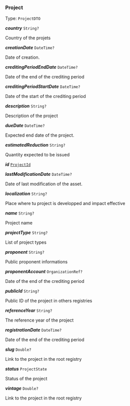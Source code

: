 

### Project

Type: `ProjectDTO`  
<article>

***country*** `String?` 

Country of the projets

</article>
<article>

***creationDate*** `DateTime?` 

Date of creation.

</article>
<article>

***creditingPeriodEndDate*** `DateTime?` 

Date of the end of the crediting period

</article>
<article>

***creditingPeriodStartDate*** `DateTime?` 

Date of the start of the crediting period

</article>
<article>

***description*** `String?` 

Description of the project

</article>
<article>

***dueDate*** `DateTime?` 

Expected end date of the project.

</article>
<article>

***estimatedReduction*** `String?` 

Quantity expected to be issued

</article>
<article>

***id*** [`ProjectId`](#projectid) 

</article>
<article>

***lastModificationDate*** `DateTime?` 

Date of last modification of the asset.

</article>
<article>

***localization*** `String?` 

Place where tu project is developped and impact effective

</article>
<article>

***name*** `String?` 

Project name

</article>
<article>

***projectType*** `String?` 

List of project types

</article>
<article>

***proponent*** `String?` 

Public proponent informations

</article>
<article>

***proponentAccount*** `OrganizationRef?` 

Date of the end of the crediting period

</article>
<article>

***publicId*** `String?` 

Public ID of the project in others registries

</article>
<article>

***referenceYear*** `String?` 

The reference year of the project

</article>
<article>

***registrationDate*** `DateTime?` 

Date of the end of the crediting period

</article>
<article>

***slug*** `Double?` 

Link to the project in the root registry

</article>
<article>

***status*** `ProjectState` 

Status of the project

</article>
<article>

***vintage*** `Double?` 

Link to the project in the root registry

</article>

